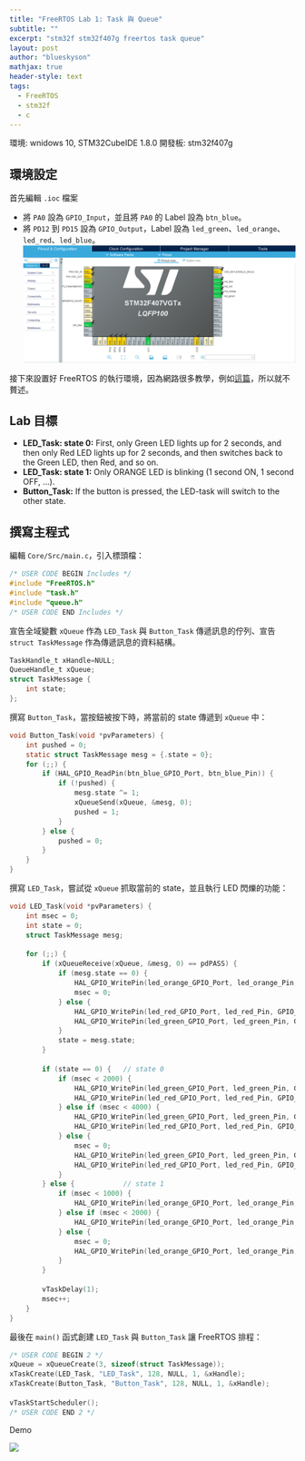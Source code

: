 ```yaml
---
title: "FreeRTOS Lab 1: Task 與 Queue"
subtitle: ""
excerpt: "stm32f stm32f407g freertos task queue"
layout: post
author: "blueskyson"
mathjax: true
header-style: text
tags:
  - FreeRTOS
  - stm32f
  - c
---
```


環境: wnidows 10, STM32CubeIDE 1.8.0
開發板: stm32f407g

## 環境設定

首先編輯 `.ioc` 檔案

- 將 `PA0` 設為 `GPIO_Input`，並且將 `PA0` 的 Label 設為 `btn_blue`。
- 將 `PD12` 到 `PD15` 設為 `GPIO_Output`，Label 設為 `led_green`、`led_orange`、`led_red`、`led_blue`。
![](https://raw.githubusercontent.com/blueskyson/image-host/master/2022/freertos-lab1-1.png)

接下來設置好 FreeRTOS 的執行環境，因為網路很多教學，例如[這篇](https://jasonblog.github.io/note/freertos/[stm32]_4_yi_zhi_freertos.html)，所以就不贅述。

## Lab 目標

- **LED_Task: state 0:** First, only Green LED lights up for 2 seconds,
and then only Red LED lights up for 2 seconds,
and then switches back to the Green LED, then Red, and so on.
- **LED_Task: state 1:** Only ORANGE LED is blinking (1 second ON, 1 second OFF, …).
- **Button_Task:** If the button is pressed, the LED-task will switch to the other state.

## 撰寫主程式

編輯 `Core/Src/main.c`，引入標頭檔：

```c
/* USER CODE BEGIN Includes */
#include "FreeRTOS.h"
#include "task.h"
#include "queue.h"
/* USER CODE END Includes */
```

宣告全域變數 `xQueue` 作為 `LED_Task` 與 `Button_Task` 傳遞訊息的佇列、宣告 `struct TaskMessage` 作為傳遞訊息的資料結構。

```c
TaskHandle_t xHandle=NULL;
QueueHandle_t xQueue;
struct TaskMessage {
	int state;
};
```

撰寫 `Button_Task`，當按鈕被按下時，將當前的 state 傳遞到 `xQueue` 中：

```c
void Button_Task(void *pvParameters) {
	int pushed = 0;
	static struct TaskMessage mesg = {.state = 0};
	for (;;) {
		if (HAL_GPIO_ReadPin(btn_blue_GPIO_Port, btn_blue_Pin)) {
			if (!pushed) {
				mesg.state ^= 1;
				xQueueSend(xQueue, &mesg, 0);
				pushed = 1;
			}
		} else {
			pushed = 0;
		}
	}
}
```

撰寫 `LED_Task`，嘗試從 `xQueue` 抓取當前的 state，並且執行 LED 閃爍的功能：

```c
void LED_Task(void *pvParameters) {
	int msec = 0;
	int state = 0;
	struct TaskMessage mesg;

	for (;;) {
		if (xQueueReceive(xQueue, &mesg, 0) == pdPASS) {
			if (mesg.state == 0) {
				HAL_GPIO_WritePin(led_orange_GPIO_Port, led_orange_Pin, GPIO_PIN_RESET);
				msec = 0;
			} else {
				HAL_GPIO_WritePin(led_red_GPIO_Port, led_red_Pin, GPIO_PIN_RESET);
				HAL_GPIO_WritePin(led_green_GPIO_Port, led_green_Pin, GPIO_PIN_RESET);
			}
			state = mesg.state;
		}

		if (state == 0) {	// state 0
			if (msec < 2000) {
				HAL_GPIO_WritePin(led_green_GPIO_Port, led_green_Pin, GPIO_PIN_SET);
				HAL_GPIO_WritePin(led_red_GPIO_Port, led_red_Pin, GPIO_PIN_RESET);
			} else if (msec < 4000) {
				HAL_GPIO_WritePin(led_green_GPIO_Port, led_green_Pin, GPIO_PIN_RESET);
				HAL_GPIO_WritePin(led_red_GPIO_Port, led_red_Pin, GPIO_PIN_SET);
			} else {
				msec = 0;
				HAL_GPIO_WritePin(led_green_GPIO_Port, led_green_Pin, GPIO_PIN_SET);
				HAL_GPIO_WritePin(led_red_GPIO_Port, led_red_Pin, GPIO_PIN_RESET);
			}
		} else {			// state 1
			if (msec < 1000) {
				HAL_GPIO_WritePin(led_orange_GPIO_Port, led_orange_Pin, GPIO_PIN_SET);
			} else if (msec < 2000) {
				HAL_GPIO_WritePin(led_orange_GPIO_Port, led_orange_Pin, GPIO_PIN_RESET);
			} else {
				msec = 0;
				HAL_GPIO_WritePin(led_orange_GPIO_Port, led_orange_Pin, GPIO_PIN_SET);
			}
		}

		vTaskDelay(1);
		msec++;
	}
}
```

最後在 `main()` 函式創建 `LED_Task` 與 `Button_Task` 讓 FreeRTOS 排程：

```c
/* USER CODE BEGIN 2 */
xQueue = xQueueCreate(3, sizeof(struct TaskMessage));
xTaskCreate(LED_Task, "LED_Task", 128, NULL, 1, &xHandle);
xTaskCreate(Button_Task, "Button_Task", 128, NULL, 1, &xHandle);

vTaskStartScheduler();
/* USER CODE END 2 */
```

Demo

![](https://github.com/blueskyson/image-host/blob/master/2022/freertos-lab1.gif?raw=true)